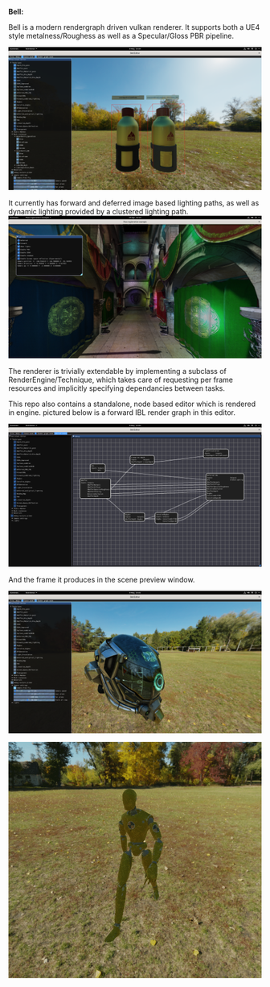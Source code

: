 **Bell:**

Bell is a modern rendergraph driven vulkan renderer. It supports both a UE4 style metalness/Roughess as well as a Specular/Gloss PBR pipeline.

![Material comparison](https://github.com/glowing-chemist/Bell/blob/master/Assets/Screenshots/materialBottles.png)

It currently has forward and deferred image based lighting paths, as well as dynamic lighting provided by a clustered lighting path.
![Clustered lighting in Sponza](https://github.com/glowing-chemist/Bell/blob/master/Assets/Screenshots/ClusteredSponza.png)

The renderer is trivially extendable by implementing a subclass of RenderEngine/Technique, which takes care of requesting 
per frame resources and implicitly specifying dependancies between tasks.

This repo also contains a standalone, node based editor which is rendered in engine.
pictured below is a forward IBL render graph in this editor.

![Node editor showing forward IBLcrendering](https://github.com/glowing-chemist/Bell/blob/master/Assets/Screenshots/NodeDeferred.png)

And the frame it produces in the scene preview window.

![Scene preview showing forward IBLcrendering](https://github.com/glowing-chemist/Bell/blob/master/Assets/Screenshots/helmet.png)

![Animation](https://github.com/glowing-chemist/Bell/blob/master/Assets/Screenshots/skinning.gif)
